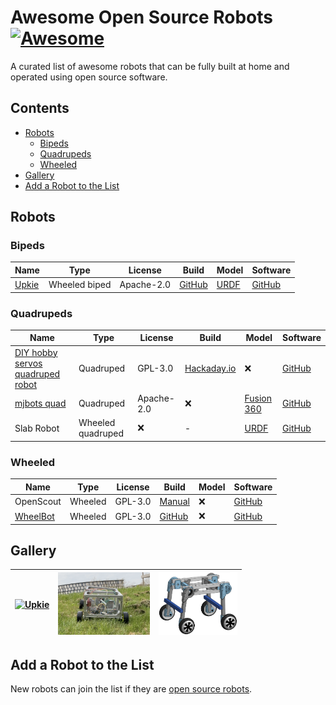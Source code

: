 # Awesome Open Source Robots [![Awesome](https://awesome.re/badge.svg)](https://awesome.re)

A curated list of awesome robots that can be fully built at home and operated using open source software.

## Contents

* [Robots](#robots)
    * [Bipeds](#bipeds)
    * [Quadrupeds](#quadrupeds)
    * [Wheeled](#wheeled)
* [Gallery](#gallery)
* [Add a Robot to the List](#add-a-robot-to-the-list)

## Robots

### Bipeds

| Name  | Type          | License    | Build | Model | Software |
|-------|---------------|------------|-------|-------|----------|
| [Upkie](https://hackaday.io/project/185729-upkie-wheeled-biped-robot) | Wheeled biped | Apache-2.0 | [GitHub](https://github.com/tasts-robots/build_upkie) | [URDF](https://github.com/tasts-robots/upkie_description) | [GitHub](https://github.com/tasts-robots/upkie_locomotion) |

### Quadrupeds

| Name  | Type          | License    | Build | Model | Software |
|-------|---------------|------------|-------|-------|----------|
| [DIY hobby servos quadruped robot](https://hackaday.io/project/171456-diy-hobby-servos-quadruped-robot) | Quadruped | GPL-3.0 | [Hackaday.io](https://hackaday.io/project/171456/instructions) | ❌ | [GitHub](https://github.com/miguelasd688/4-legged-robot-model) |
| [mjbots quad](https://hackaday.io/project/167845-mjbots-quad) | Quadruped | Apache-2.0 | ❌ | [Fusion 360](https://myhub.autodesk360.com/ue2cb4876/g/shares/SH56a43QTfd62c1cd968fcf1b110c6f45fbb) | [GitHub](https://github.com/mjbots/quad/) |
| Slab Robot | Wheeled quadruped | ❌ | - | [URDF](https://github.com/wzli/SlabRobot/tree/master/urdf) | [GitHub](https://github.com/wzli/SlabRobot) |

### Wheeled

| Name      | Type          | License    | Build | Model | Software |
|-----------|---------------|------------|-------|-------|----------|
| OpenScout | Wheeled       | GPL-3.0    | [Manual](https://github.com/cbedio/OpenScout/blob/main/Documentation/CAD_Files/Instruction_Manual/InstructionManual.pdf) | ❌ | [GitHub](https://github.com/cbedio/OpenScout) |
| [WheelBot](https://sites.google.com/view/wheelbot) | Wheeled       | GPL-3.0    | [GitHub](https://github.com/AndReGeist/wheelbot-v2.5) | ❌ | [GitHub](https://github.com/AndReGeist/wheelbot-v2.5/tree/main/firmware) |

## Gallery

| <a href="https://hackaday.io/project/185729-upkie-wheeled-biped-robot"><img src="https://user-images.githubusercontent.com/1189580/172118225-dfb4c6e6-d56b-4d37-9bd2-56370cc25a35.png" alt="Upkie" height="100"> | <a href="https://github.com/cbedio/OpenScout"><img src="https://github.com/cbedio/OpenScout/blob/main/Documentation/Images/agriscout_incline.png" alt="OpenScout" height="100"></a> | <a href="https://github.com/wzli/SlabRobot"><img src="https://github.com/wzli/SlabRobot/blob/master/images/prototype.png?raw=true" alt="Slab Robot" height="100"></a> | 
|--|--|--|

## Add a Robot to the List

New robots can join the list if they are [open source robots](CONTRIBUTING.md).
